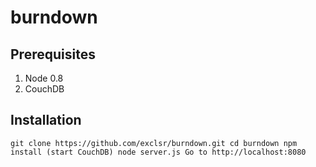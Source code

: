 burndown
========

Prerequisites
--------
1. Node 0.8
2. CouchDB

Installation
--------
`
	git clone https://github.com/exclsr/burndown.git
	cd burndown
	npm install
	(start CouchDB)
	node server.js
	Go to http://localhost:8080
`
